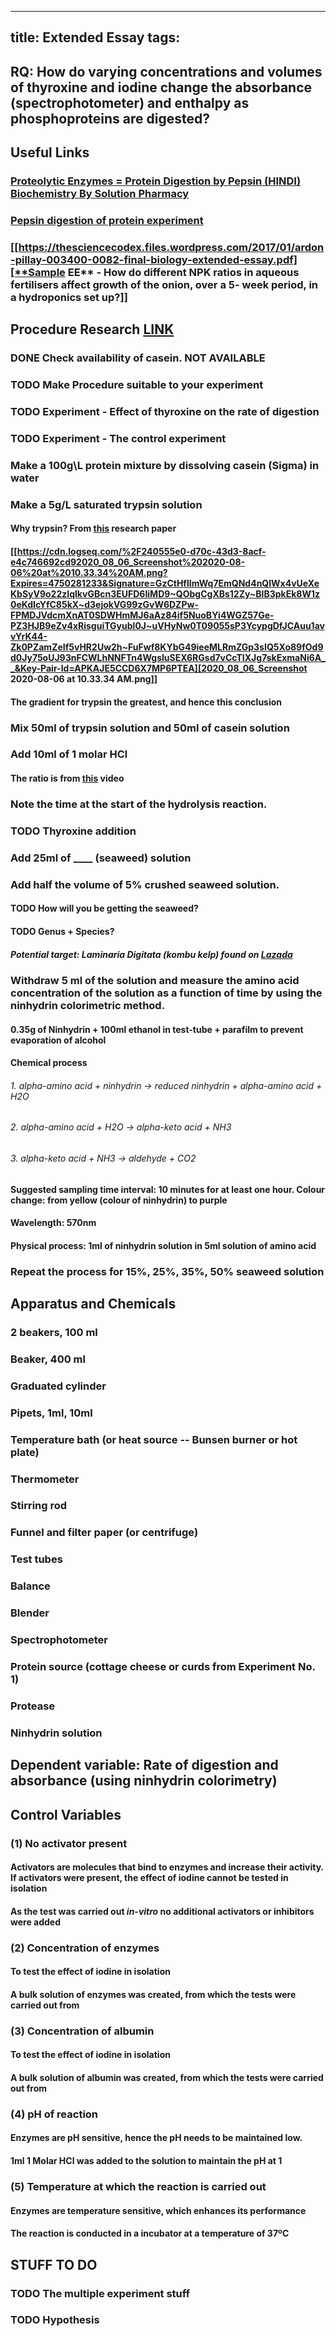 
---
title: Extended Essay
tags:
---
## **RQ: How do varying concentrations and volumes of thyroxine and iodine change the absorbance (spectrophotometer) and enthalpy as phosphoproteins are digested?**
## Useful Links
### [Proteolytic Enzymes = Protein Digestion by Pepsin (HINDI) Biochemistry By Solution Pharmacy](https://www.youtube.com/watch?v=_BPEuLcR4_I)
### [Pepsin digestion of protein experiment](https://www.youtube.com/watch?v=OgMBQVt0mz4)
### [[https://thesciencecodex.files.wordpress.com/2017/01/ardon-pillay-003400-0082-final-biology-extended-essay.pdf][**Sample EE** - How do different NPK ratios in aqueous fertilisers affect growth of the onion, over a 5- week period, in a hydroponics set up?]]
## **Procedure Research** [LINK](https://user.eng.umd.edu/~nsw/ench485/lab3.htm)
### DONE Check availability of casein. **NOT AVAILABLE**

### TODO Make Procedure suitable to your experiment
### TODO Experiment - Effect of thyroxine on the rate of digestion
### TODO Experiment - The control experiment
### Make a 100g\L protein mixture by dissolving casein (Sigma) in water
### Make a 5g/L saturated **trypsin** solution 
#### Why trypsin? From [this](https://www.jbc.org/content/49/2/343.full.pdf) research paper
#### [[https://cdn.logseq.com/%2F240555e0-d70c-43d3-8acf-e4c746692cd92020_08_06_Screenshot%202020-08-06%20at%2010.33.34%20AM.png?Expires=4750281233&Signature=GzCtHflImWq7EmQNd4nQlWx4vUeXeKbSyV9o22zIqlkvGBcn3EUFD6IiMD9~QObgCgXBs12Zy~BlB3pkEk8W1z0eKdIcYfC85kX~d3ejokVG99zGvW6DZPw-FPMDJVdcmXnAT0SDWHmMJ6aAz84if5NuoBYi4WGZ57Ge-PZ3HJB9eZv4xRisguiTGyubl0J~uVHyNw0T09055sP3YcypgDfJCAuu1avvYrK44-Zk0PZamZeIf5vHR2Uw2h~FuFwf8KYbG49ieeMLRmZGp3sIQ5Xo89fOd9d0Jy75oUJ93nFCWLhNNFTn4WgsluSEX6RGsd7vCcTIXJg7skExmaNi6A__&Key-Pair-Id=APKAJE5CCD6X7MP6PTEA][2020_08_06_Screenshot 2020-08-06 at 10.33.34 AM.png]]
#### The gradient for trypsin the greatest, and hence this conclusion
### Mix 50ml of trypsin solution and 50ml of casein solution
### Add 10ml of 1 molar HCl
#### The ratio is from [this](https://www.youtube.com/watch?v=_BPEuLcR4_I) video
### Note the time at the start of the hydrolysis reaction.
### TODO Thyroxine addition
### Add 25ml of ____ (seaweed) solution
### Add half the volume of 5% crushed seaweed solution.
#### TODO How will you be getting the seaweed?
#### TODO Genus + Species?
##### Potential target: _Laminaria Digitata_ (kombu kelp) found on [Lazada](https://www.lazada.sg/products/kombu-powder-i356266853-s831106321.html?exlaz=d_1:mm_150050845_51350205_2010350205::12:1025267241!54483208270!!!pla-297963845945!c!297963845945!831106321!138962662&gclid=CjwKCAjwsan5BRAOEiwALzomX0Cawyb0jV1lVOPRKdftoxPIUlBQB3d7HDq2ehAkxUtbyJCOzAu7YhoCNncQAvD_BwE)
### Withdraw 5 ml of the solution and measure the amino acid concentration of the solution as a function of time by using the ninhydrin colorimetric method.
#### 0.35g of Ninhydrin + 100ml ethanol in test-tube + parafilm to prevent evaporation of alcohol
#### **Chemical process**
###### 1. alpha-amino acid + ninhydrin -> reduced ninhydrin + alpha-amino acid + H2O
###### 2. alpha-amino acid + H2O -> alpha-keto acid + NH3
###### 3. alpha-keto acid + NH3 -> aldehyde + CO2
#### Suggested sampling time interval: ​10 minutes for at least one hour. Colour change: from yellow (colour of ninhydrin) to purple
#### **Wavelength**:​ 570nm
#### Physical process​: 1ml of ninhydrin solution in 5ml solution of amino acid
### Repeat the process for 15%, 25%, 35%, 50% seaweed solution
## Apparatus and Chemicals
### 2 beakers, 100 ml
### Beaker, 400 ml
### Graduated cylinder
### Pipets, 1ml, 10ml
### Temperature bath (or heat source -- Bunsen burner or hot plate)
### Thermometer
### Stirring rod
### Funnel and filter paper (or centrifuge)
### Test tubes
### Balance
### Blender
### Spectrophotometer
### Protein source (cottage cheese or curds from Experiment No. 1)
### Protease
### Ninhydrin solution
## Dependent variable: Rate of digestion and absorbance (using ninhydrin colorimetry)
## **Control Variables**
### (1) No activator present
#### Activators are molecules that bind to enzymes and increase their activity. If activators were present, the effect of iodine cannot be tested in isolation
#### As the test was carried out _in-vitro_ no additional activators or inhibitors were added
### (2) Concentration of enzymes
#### To test the effect of iodine in isolation
#### A bulk solution of enzymes was created, from which the tests were carried out from
### (3) Concentration of albumin
#### To test the effect of iodine in isolation
#### A bulk solution of albumin was created, from which the tests were carried out from
### (4)  pH of reaction
#### Enzymes are pH sensitive, hence the pH needs to be maintained low.
#### 1ml 1 Molar HCl was added to the solution to maintain the pH at 1
### (5) Temperature at which the reaction is carried out
#### Enzymes are temperature sensitive, which enhances its performance
#### The reaction is conducted in a incubator at a temperature of 37ºC
## STUFF TO DO
### TODO The multiple experiment stuff
### TODO Hypothesis

